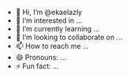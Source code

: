 - 👋 Hi, I’m @ekaelazly
- 👀 I’m interested in ...
- 🌱 I’m currently learning ...
- 💞️ I’m looking to collaborate on ...
- 📫 How to reach me ...
- 😄 Pronouns: ...
- ⚡ Fun fact: ...

<!---
ekaelazly/ekaelazly is a ✨ special ✨ repository because its `README.md` (this file) appears on your GitHub profile.
You can click the Preview link to take a look at your changes.
--->
